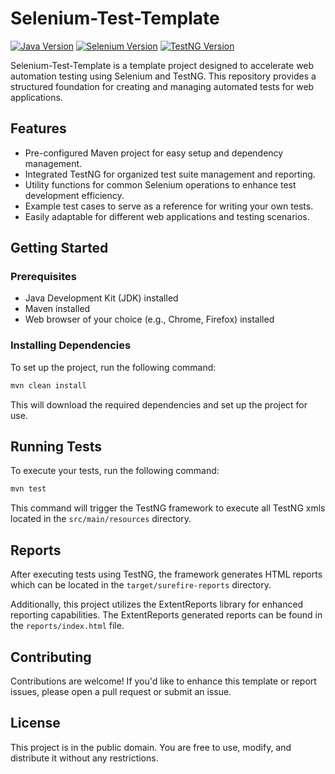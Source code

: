 
# Selenium-Test-Template

[![Java Version](https://img.shields.io/badge/Java-17-blue)](https://www.oracle.com/java/technologies/javase-downloads.html)
[![Selenium Version](https://img.shields.io/badge/Selenium-4.12.1-purple)](https://www.selenium.dev/downloads/)
[![TestNG Version](https://img.shields.io/badge/TestNG-7.8.0-orange)](https://testng.org/doc/)

Selenium-Test-Template is a template project designed to accelerate web automation testing using Selenium and TestNG. This repository provides a structured foundation for creating and managing automated tests for web applications.

## Features

- Pre-configured Maven project for easy setup and dependency management.
- Integrated TestNG for organized test suite management and reporting.
- Utility functions for common Selenium operations to enhance test development efficiency.
- Example test cases to serve as a reference for writing your own tests.
- Easily adaptable for different web applications and testing scenarios.

## Getting Started

### Prerequisites

- Java Development Kit (JDK) installed
- Maven installed
- Web browser of your choice (e.g., Chrome, Firefox) installed

### Installing Dependencies

To set up the project, run the following command:

```bash
mvn clean install
```

This will download the required dependencies and set up the project for use.

## Running Tests

To execute your tests, run the following command:

```bash
mvn test
```

This command will trigger the TestNG framework to execute all TestNG xmls located in the `src/main/resources` directory.


## Reports

After executing tests using TestNG, the framework generates HTML reports which can be located in the `target/surefire-reports` directory.

Additionally, this project utilizes the ExtentReports library for enhanced reporting capabilities. The ExtentReports generated reports can be found in the `reports/index.html` file.


## Contributing

Contributions are welcome! If you'd like to enhance this template or report issues, please open a pull request or submit an issue.

## License

This project is in the public domain. You are free to use, modify, and distribute it without any restrictions.
